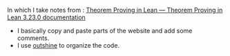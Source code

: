 In which I take notes from :  [Theorem Proving in Lean — Theorem Proving in Lean 3.23.0 documentation](https://leanprover.github.io/theorem_proving_in_lean/)

- I basically copy and paste parts of the website and add some comments.
- I use [outshine](https://github.com/alphapapa/outshine) to organize the code.  

